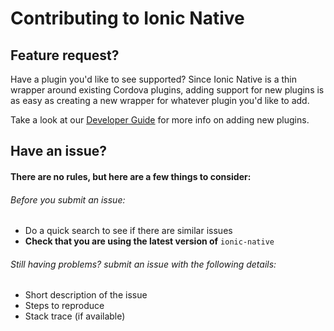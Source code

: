 # Contributing to Ionic Native


## Feature request?
Have a plugin you'd like to see supported? Since Ionic Native is a thin wrapper around existing Cordova plugins, adding support for new plugins is as easy as creating a new wrapper for whatever plugin you'd like to add.

Take a look at our [Developer Guide](https://github.com/driftyco/ionic-native/blob/master/DEVELOPER.md) for more info on adding new plugins.

## Have an issue?
#### There are no rules, but here are a few things to consider:
###### Before you submit an issue:
* Do a quick search to see if there are similar issues
* **Check that you are using the latest version of** `ionic-native`

###### Still having problems? submit an issue with the following details:
* Short description of the issue
* Steps to reproduce
* Stack trace (if available)
